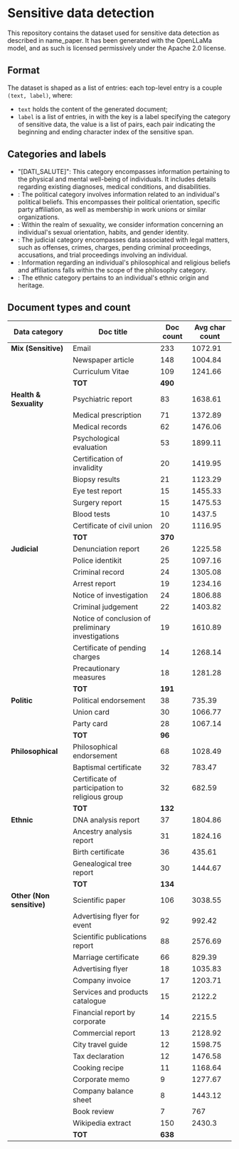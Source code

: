 # Sensitive data detection 

This repository contains the dataset used for sensitive data detection as described in name_paper. It has been generated with the OpenLLaMa model, and as such is licensed permissively under the Apache 2.0 license.

## Format

The dataset is shaped as a list of entries: each top-level entry is a couple `(text, label)`, where:
- `text` holds the content of the generated document;
- `label` is a list of entries, in with the key is a label specifying the category of sensitive data, the value is a list of pairs, each pair indicating the beginning and ending character index of the sensitive span.

## Categories and labels
- "\[DATI_SALUTE\]": This category encompasses information pertaining to the physical and mental well-being of individuals. It includes details regarding existing diagnoses, medical conditions, and disabilities.
- : The political category involves information related to an individual's political beliefs. This encompasses their political orientation, specific party affiliation, as well as membership in work unions or similar organizations.
- : Within the realm of sexuality, we consider information concerning an individual's sexual orientation, habits, and gender identity.
- : The judicial category encompasses data associated with legal matters, such as offenses, crimes, charges, pending criminal proceedings, accusations, and trial proceedings involving an individual.
- : Information regarding an individual's philosophical and religious beliefs and affiliations falls within the scope of the philosophy category.
- : The ethnic category pertains to an individual's ethnic origin and heritage.

## Document types and count

| Data category              | Doc title                                           | Doc count | Avg char count |
|----------------------------|-----------------------------------------------------|-----------|----------------|
| **Mix (Sensitive)**         | Email                                               | 233       | 1072.91        |
|                            | Newspaper article                                   | 148       | 1004.84        |
|                            | Curriculum Vitae                                    | 109       | 1241.66        |
|                            | **TOT**                                             | **490**   |                |
| **Health & Sexuality**      | Psychiatric report                                  | 83        | 1638.61        |
|                            | Medical prescription                                | 71        | 1372.89        |
|                            | Medical records                                     | 62        | 1476.06        |
|                            | Psychological evaluation                            | 53        | 1899.11        |
|                            | Certification of invalidity                         | 20        | 1419.95        |
|                            | Biopsy results                                      | 21        | 1123.29        |
|                            | Eye test report                                     | 15        | 1455.33        |
|                            | Surgery report                                      | 15        | 1475.53        |
|                            | Blood tests                                         | 10        | 1437.5         |
|                            | Certificate of civil union                          | 20        | 1116.95        |
|                            | **TOT**                                             | **370**   |                |
| **Judicial**               | Denunciation report                                 | 26        | 1225.58        |
|                            | Police identikit                                    | 25        | 1097.16        |
|                            | Criminal record                                     | 24        | 1305.08        |
|                            | Arrest report                                       | 19        | 1234.16        |
|                            | Notice of investigation                             | 24        | 1806.88        |
|                            | Criminal judgement                                  | 22        | 1403.82        |
|                            | Notice of conclusion of preliminary investigations | 19        | 1610.89        |
|                            | Certificate of pending charges                      | 14        | 1268.14        |
|                            | Precautionary measures                              | 18        | 1281.28        |
|                            | **TOT**                                             | **191**   |                |
| **Politic**                | Political endorsement                               | 38        | 735.39         |
|                            | Union card                                          | 30        | 1066.77        |
|                            | Party card                                          | 28        | 1067.14        |
|                            | **TOT**                                             | **96**    |                |
| **Philosophical**          | Philosophical endorsement                           | 68        | 1028.49        |
|                            | Baptismal certificate                               | 32        | 783.47         |
|                            | Certificate of participation to religious group     | 32        | 682.59         |
|                            | **TOT**                                             | **132**   |                |
| **Ethnic**                 | DNA analysis report                                 | 37        | 1804.86        |
|                            | Ancestry analysis report                            | 31        | 1824.16        |
|                            | Birth certificate                                   | 36        | 435.61         |
|                            | Genealogical tree report                            | 30        | 1444.67        |
|                            | **TOT**                                             | **134**   |                |
| **Other (Non sensitive)**  | Scientific paper                                    | 106       | 3038.55        |
|                            | Advertising flyer for event                         | 92        | 992.42         |
|                            | Scientific publications report                      | 88        | 2576.69        |
|                            | Marriage certificate                                | 66        | 829.39         |
|                            | Advertising flyer                                   | 18        | 1035.83        |
|                            | Company invoice                                     | 17        | 1203.71        |
|                            | Services and products catalogue                     | 15        | 2122.2         |
|                            | Financial report by corporate                       | 14        | 2215.5         |
|                            | Commercial report                                   | 13        | 2128.92        |
|                            | City travel guide                                   | 12        | 1598.75        |
|                            | Tax declaration                                     | 12        | 1476.58        |
|                            | Cooking recipe                                      | 11        | 1168.64        |
|                            | Corporate memo                                      | 9         | 1277.67        |
|                            | Company balance sheet                               | 8         | 1443.12        |
|                            | Book review                                         | 7         | 767            |
|                            | Wikipedia extract                                   | 150       | 2430.3         |
|                            | **TOT**                                             | **638**   |                |

